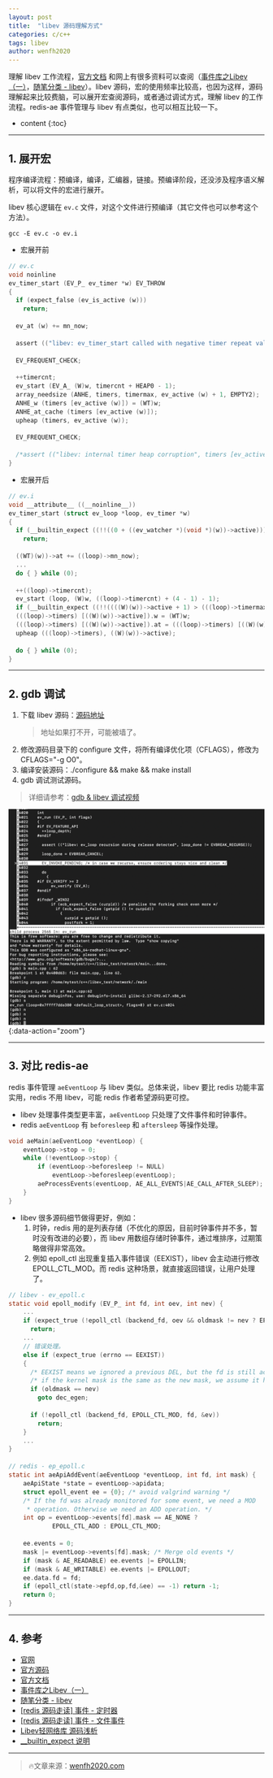 ```yaml
---
layout: post
title:  "libev 源码理解方式"
categories: c/c++
tags: libev
author: wenfh2020
---
```


理解 libev 工作流程，[官方文档](http://pod.tst.eu/http://cvs.schmorp.de/libev/ev.pod#code_ev_timer_code_relative_and_opti) 和网上有很多资料可以查阅（[事件库之Libev（一）](https://my.oschina.net/u/917596/blog/176658)，[随笔分类 - libev](https://www.cnblogs.com/gqtcgq/category/1043758.html)）。libev 源码，宏的使用频率比较高，也因为这样，源码理解起来比较费脑，可以展开宏查阅源码，或者通过调试方式，理解 libev 的工作流程。redis-ae 事件管理与 libev 有点类似，也可以相互比较一下。




* content
{:toc}


---

## 1. 展开宏

程序编译流程：预编译，编译，汇编器，链接。预编译阶段，还没涉及程序语义解析，可以将文件的宏进行展开。

libev 核心逻辑在 `ev.c` 文件，对这个文件进行预编译（其它文件也可以参考这个方法）。

```shell
gcc -E ev.c -o ev.i
```

* 宏展开前

```c
// ev.c
void noinline
ev_timer_start (EV_P_ ev_timer *w) EV_THROW
{
  if (expect_false (ev_is_active (w)))
    return;

  ev_at (w) += mn_now;

  assert (("libev: ev_timer_start called with negative timer repeat value", w->repeat >= 0.));

  EV_FREQUENT_CHECK;

  ++timercnt;
  ev_start (EV_A_ (W)w, timercnt + HEAP0 - 1);
  array_needsize (ANHE, timers, timermax, ev_active (w) + 1, EMPTY2);
  ANHE_w (timers [ev_active (w)]) = (WT)w;
  ANHE_at_cache (timers [ev_active (w)]);
  upheap (timers, ev_active (w));

  EV_FREQUENT_CHECK;

  /*assert (("libev: internal timer heap corruption", timers [ev_active (w)] == (WT)w));*/
}
```

* 宏展开后

```c
// ev.i
void __attribute__ ((__noinline__))
ev_timer_start (struct ev_loop *loop, ev_timer *w)
{
  if (__builtin_expect ((!!((0 + ((ev_watcher *)(void *)(w))->active))),(0)))
    return;

  ((WT)(w))->at += ((loop)->mn_now);
  ...
  do { } while (0);

  ++((loop)->timercnt);
  ev_start (loop, (W)w, ((loop)->timercnt) + (4 - 1) - 1);
  if (__builtin_expect ((!!((((W)(w))->active + 1) > (((loop)->timermax)))),(0))) { int __attribute__ ((__unused__)) ocur_ = (((loop)->timermax)); (((loop)->timers)) = (ANHE *)array_realloc (sizeof (ANHE), (((loop)->timers)), &(((loop)->timermax)), (((W)(w))->active + 1)); ; };
  (((loop)->timers) [((W)(w))->active]).w = (WT)w;
  (((loop)->timers) [((W)(w))->active]).at = (((loop)->timers) [((W)(w))->active]).w->at;
  upheap (((loop)->timers), ((W)(w))->active);

  do { } while (0);
}
```

---

## 2. gdb 调试

1. 下载 libev 源码：[源码地址](http://dist.schmorp.de/libev/)
   > 地址如果打不开，可能被墙了。
2. 修改源码目录下的 configure 文件，将所有编译优化项（CFLAGS），修改为 CFLAGS="-g O0"。
3. 编译安装源码：./configure && make && make install
4. gdb 调试测试源码。

> 详细请参考：[gdb & libev 调试视频](https://www.bilibili.com/video/BV1U54y1D7uM/)

![libev 调试](/images/2020-05-28-21-04-53.png){:data-action="zoom"}

---

## 3. 对比 redis-ae

redis 事件管理 `aeEventLoop` 与 libev 类似。总体来说，libev 要比 redis 功能丰富实用，redis 不用 libev，可能 redis 作者希望源码更可控。

* libev 处理事件类型更丰富，`aeEventLoop` 只处理了文件事件和时钟事件。
* redis `aeEventLoop` 有 `beforesleep` 和 `aftersleep` 等操作处理。

```c
void aeMain(aeEventLoop *eventLoop) {
    eventLoop->stop = 0;
    while (!eventLoop->stop) {
        if (eventLoop->beforesleep != NULL)
            eventLoop->beforesleep(eventLoop);
        aeProcessEvents(eventLoop, AE_ALL_EVENTS|AE_CALL_AFTER_SLEEP);
    }
}
```

* libev 很多源码细节做得更好，例如：
  1. 时钟，redis 用的是列表存储（不优化的原因，目前时钟事件并不多，暂时没有改进的必要），而 libev 用数组存储时钟事件，通过堆排序，过期策略做得非常高效。
  2. 例如 epoll_ctl 出现重复插入事件错误（EEXIST），libev 会主动进行修改 EPOLL_CTL_MOD。而 redis 这种场景，就直接返回错误，让用户处理了。

```c
// libev - ev_epoll.c
static void epoll_modify (EV_P_ int fd, int oev, int nev) {
    ...
    if (expect_true (!epoll_ctl (backend_fd, oev && oldmask != nev ? EPOLL_CTL_MOD : EPOLL_CTL_ADD, fd, &ev)))
      return;
    ...
    // 错误处理。
    else if (expect_true (errno == EEXIST))
    {
      /* EEXIST means we ignored a previous DEL, but the fd is still active */
      /* if the kernel mask is the same as the new mask, we assume it hasn't changed */
      if (oldmask == nev)
        goto dec_egen;

      if (!epoll_ctl (backend_fd, EPOLL_CTL_MOD, fd, &ev))
        return;
    }
    ...
}

// redis - ep_epoll.c
static int aeApiAddEvent(aeEventLoop *eventLoop, int fd, int mask) {
    aeApiState *state = eventLoop->apidata;
    struct epoll_event ee = {0}; /* avoid valgrind warning */
    /* If the fd was already monitored for some event, we need a MOD
     * operation. Otherwise we need an ADD operation. */
    int op = eventLoop->events[fd].mask == AE_NONE ?
            EPOLL_CTL_ADD : EPOLL_CTL_MOD;

    ee.events = 0;
    mask |= eventLoop->events[fd].mask; /* Merge old events */
    if (mask & AE_READABLE) ee.events |= EPOLLIN;
    if (mask & AE_WRITABLE) ee.events |= EPOLLOUT;
    ee.data.fd = fd;
    if (epoll_ctl(state->epfd,op,fd,&ee) == -1) return -1;
    return 0;
}
```

---

## 4. 参考

* [官网](http://software.schmorp.de/pkg/libev.html)
* [官方源码](http://dist.schmorp.de/libev/)
* [官方文档](http://pod.tst.eu/http://cvs.schmorp.de/libev/ev.pod#code_ev_timer_code_relative_and_opti)
* [事件库之Libev（一）](https://my.oschina.net/u/917596/blog/176658)
* [随笔分类 - libev](https://www.cnblogs.com/gqtcgq/category/1043758.html)
* [[redis 源码走读] 事件 - 定时器](https://wenfh2020.com/2020/04/06/ae-timer/)
* [[redis 源码走读] 事件 - 文件事件](https://wenfh2020.com/2020/04/09/redis-ae-file/)
* [Libev轻网络库 源码浅析](http://chenzhenianqing.com/articles/1051.html)
* [__builtin_expect 说明](https://www.jianshu.com/p/2684613a300f)

---

> 🔥文章来源：[wenfh2020.com](https://wenfh2020.com/2020/05/28/libev-source-reading/)
